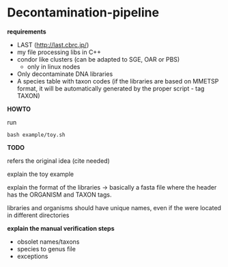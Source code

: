# Decontamination-pipeline

**requirements**
* LAST (http://last.cbrc.jp/)
* my file processing libs in C++
* condor like clusters (can be adapted to SGE, OAR or PBS)
   * only in linux nodes
* Only decontaminate DNA libraries
* A species table with taxon codes (if the libraries are based on MMETSP format, it will be automatically generated by the proper script - tag TAXON)

**HOWTO**

run 
```
bash example/toy.sh
```

**TODO**

refers the original idea (cite needed)

explain the toy example

explain the format of the libraries -> basically a fasta file where the header has the ORGANISM and TAXON tags.

libraries and organisms should have unique names, even if the were located in different directories

**explain the manual verification steps**
* obsolet names/taxons
* species to genus file
* exceptions
